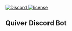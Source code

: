 [discord-invite]: https://discord.gg/mxafj3p
[license]:  https://img.shields.io/badge/License-GNU-lightgrey.svg
[ ![Discord](https://img.shields.io/discord/488137783127572491.svg?style=for-the-badge&logo=discord&colorA=23272A&colorB=7289DA) ][discord-invite]
[ ![license][] ](https://github.com/NestedVariables/Quiver/tree/master/LICENSE)

## Quiver Discord Bot
